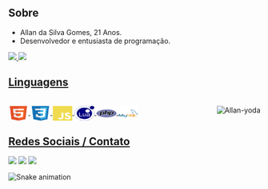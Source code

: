 ## Sobre
 - Allan da Silva Gomes, 21 Anos.
 - Desenvolvedor e entusiasta de programação.
 <div>
  <a href="https://github.com/allansgx">
  <img height="180em" src="https://github-readme-stats.vercel.app/api?username=allansgx&show_icons=true&theme=tokyonight&include_all_commits=true&count_private=true"/>
  <img height="180em" src="https://github-readme-stats.vercel.app/api/top-langs/?username=allansgx&layout=compact&langs_count=7&theme=tokyonight"/>
</div>
 
 ## Linguagens
<div style="display: inline_block"><br>
  <img align="center" alt="Allan-HTML" height="30" width="40" src="https://raw.githubusercontent.com/devicons/devicon/master/icons/html5/html5-original.svg">
  <img align="center" alt="Allan-CSS" height="30" width="40" src="https://raw.githubusercontent.com/devicons/devicon/master/icons/css3/css3-original.svg">
  <img align="center" alt="Allan-Js" height="30" width="40" src="https://raw.githubusercontent.com/devicons/devicon/master/icons/javascript/javascript-plain.svg">
  <img align="center" alt="Allan-Lua" height="30" width="40" src="https://raw.githubusercontent.com/devicons/devicon/9f4f5cdb393299a81125eb5127929ea7bfe42889/icons/lua/lua-plain-wordmark.svg">
  <img align="center" alt="Allan-PHP" height="30" width="40" src="https://raw.githubusercontent.com/devicons/devicon/9f4f5cdb393299a81125eb5127929ea7bfe42889/icons/php/php-original.svg">
  <img align="center" alt="Allan-MySQL" height="30" width="40" src="https://raw.githubusercontent.com/devicons/devicon/9f4f5cdb393299a81125eb5127929ea7bfe42889/icons/mysql/mysql-original-wordmark.svg">

  <img align="right" alt="Allan-yoda" src="https://cdn.discordapp.com/attachments/706919907492888681/871564741850595358/dev.gif">
</div>
  
  ##
 
 ## Redes Sociais / Contato
<div> 
<!--   <a href="https://www.youtube.com/channel/UCK3E5IKyMxwXpR4bHU1NftQ" target="_blank"><img src="https://img.shields.io/badge/YouTube-FF0000?style=for-the-badge&logo=youtube&logoColor=white" target="_blank"></a> -->
  <a href="https://instagram.com/allan_gomes7" target="_blank"><img src="https://img.shields.io/badge/-Instagram-%23E4405F?style=for-the-badge&logo=instagram&logoColor=white" target="_blank"></a>
<!--  	<a href="https://www.twitch.tv/allangomesx" target="_blank"><img src="https://img.shields.io/badge/Twitch-9146FF?style=for-the-badge&logo=twitch&logoColor=white" target="_blank"></a> -->
<!--  <a href="https://discord.gg/G9GPg5SA75" target="_blank"><img src="https://img.shields.io/badge/Discord-7289DA?style=for-the-badge&logo=discord&logoColor=white" target="_blank"></a>  -->
  <a href = "mailto:allangomes1837@gmail.com"><img src="https://img.shields.io/badge/-Gmail-%23333?style=for-the-badge&logo=gmail&logoColor=white" target="_blank"></a>
  <a href="https://www.linkedin.com/in/allan-g-48bbb0196/" target="_blank"><img src="https://img.shields.io/badge/-LinkedIn-%230077B5?style=for-the-badge&logo=linkedin&logoColor=white" target="_blank"></a> 
</div>
 
   ![Snake animation](https://github.com/allansgx/allansgx/blob/output/github-contribution-grid-snake.svg)


